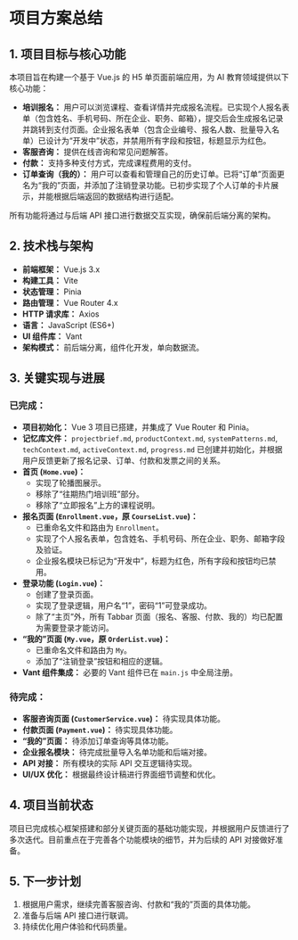 # 项目方案总结

## 1. 项目目标与核心功能

本项目旨在构建一个基于 Vue.js 的 H5 单页面前端应用，为 AI 教育领域提供以下核心功能：
*   **培训报名：** 用户可以浏览课程、查看详情并完成报名流程。已实现个人报名表单（包含姓名、手机号码、所在企业、职务、邮箱），提交后会生成报名记录并跳转到支付页面。企业报名表单（包含企业编号、报名人数、批量导入名单）已设计为“开发中”状态，并禁用所有字段和按钮，标题显示为红色。
*   **客服咨询：** 提供在线咨询和常见问题解答。
*   **付款：** 支持多种支付方式，完成课程费用的支付。
*   **订单查询（我的）：** 用户可以查看和管理自己的历史订单。已将“订单”页面更名为“我的”页面，并添加了注销登录功能。已初步实现了个人订单的卡片展示，并能根据后端返回的数据结构进行适配。

所有功能将通过与后端 API 接口进行数据交互实现，确保前后端分离的架构。

## 2. 技术栈与架构

*   **前端框架：** Vue.js 3.x
*   **构建工具：** Vite
*   **状态管理：** Pinia
*   **路由管理：** Vue Router 4.x
*   **HTTP 请求库：** Axios
*   **语言：** JavaScript (ES6+)
*   **UI 组件库：** Vant
*   **架构模式：** 前后端分离，组件化开发，单向数据流。

## 3. 关键实现与进展

### 已完成：
*   **项目初始化：** Vue 3 项目已搭建，并集成了 Vue Router 和 Pinia。
*   **记忆库文件：** `projectbrief.md`, `productContext.md`, `systemPatterns.md`, `techContext.md`, `activeContext.md`, `progress.md` 已创建并初始化，并根据用户反馈更新了报名记录、订单、付款和发票之间的关系。
*   **首页 (`Home.vue`)：**
    *   实现了轮播图展示。
    *   移除了“往期热门培训班”部分。
    *   移除了“立即报名”上方的课程说明。
*   **报名页面 (`Enrollment.vue`，原 `CourseList.vue`)：**
    *   已重命名文件和路由为 `Enrollment`。
    *   实现了个人报名表单，包含姓名、手机号码、所在企业、职务、邮箱字段及验证。
    *   企业报名模块已标记为“开发中”，标题为红色，所有字段和按钮均已禁用。
*   **登录功能 (`Login.vue`)：**
    *   创建了登录页面。
    *   实现了登录逻辑，用户名“1”，密码“1”可登录成功。
    *   除了“主页”外，所有 Tabbar 页面（报名、客服、付款、我的）均已配置为需要登录才能访问。
*   **“我的”页面 (`My.vue`，原 `OrderList.vue`)：**
    *   已重命名文件和路由为 `My`。
    *   添加了“注销登录”按钮和相应的逻辑。
*   **Vant 组件集成：** 必要的 Vant 组件已在 `main.js` 中全局注册。

### 待完成：
*   **客服咨询页面 (`CustomerService.vue`)：** 待实现具体功能。
*   **付款页面 (`Payment.vue`)：** 待实现具体功能。
*   **“我的”页面：** 待添加订单查询等具体功能。
*   **企业报名模块：** 待完成批量导入名单功能和后端对接。
*   **API 对接：** 所有模块的实际 API 交互逻辑待实现。
*   **UI/UX 优化：** 根据最终设计稿进行界面细节调整和优化。

## 4. 项目当前状态

项目已完成核心框架搭建和部分关键页面的基础功能实现，并根据用户反馈进行了多次迭代。目前重点在于完善各个功能模块的细节，并为后续的 API 对接做好准备。

## 5. 下一步计划

1.  根据用户需求，继续完善客服咨询、付款和“我的”页面的具体功能。
2.  准备与后端 API 接口进行联调。
3.  持续优化用户体验和代码质量。
